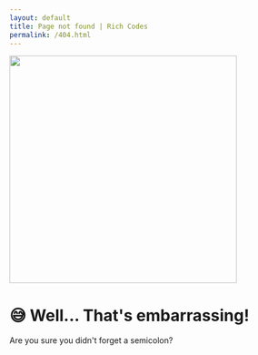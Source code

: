 ```yaml
---
layout: default
title: Page not found | Rich Codes
permalink: /404.html
---
```


<div>
  <img class="block mx-auto h-auto" width="400" height="400" loading="lazy" src="https://c.tenor.com/dTP4cRnO9bEAAAAC/sweating-nervous.gif" />
  <h1 class="pageTitle">
    😅 Well... That's embarrassing!
  </h1>
  <p class="text-center">Are you sure you didn't forget a semicolon?</p>
</div>
